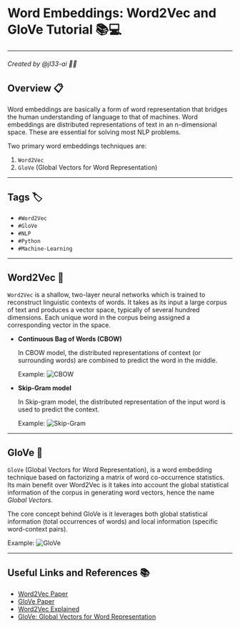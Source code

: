 # Word Embeddings: Word2Vec and GloVe Tutorial 📚💻
---
###### Created by @jl33-ai 👦🏻

## Overview 📋
Word embeddings are basically a form of word representation that bridges the human understanding of language to that of machines. Word embeddings are distributed representations of text in an n-dimensional space. These are essential for solving most NLP problems.

Two primary word embeddings techniques are: 
1. `Word2Vec`
2. `GloVe` (Global Vectors for Word Representation)

---

## Tags 🏷️
* `#Word2Vec` 
* `#GloVe`
* `#NLP` 
* `#Python` 
* `#Machine-Learning` 

---

## Word2Vec 📝

`Word2Vec` is a shallow, two-layer neural networks which is trained to reconstruct linguistic contexts of words. It takes as its input a large corpus of text and produces a vector space, typically of several hundred dimensions. Each unique word in the corpus being assigned a corresponding vector in the space.

* **Continuous Bag of Words (CBOW)**

    In CBOW model, the distributed representations of context (or surrounding words) are combined to predict the word in the middle. 

    Example:
    ![CBOW](https://miro.medium.com/max/700/0*VPIPZ-7_naXNbV7s.png)

* **Skip-Gram model**

    In Skip-gram model, the distributed representation of the input word is used to predict the context. 

    Example:
    ![Skip-Gram](https://miro.medium.com/max/700/0*V-Uzu6LV8-i78Y4v.png)

---

## GloVe 📝

`GloVe` (Global Vectors for Word Representation), is a word embedding technique based on factorizing a matrix of word co-occurrence statistics. Its main benefit over Word2Vec is it takes into account the global statistical information of the corpus in generating word vectors, hence the name *Global Vectors*.

The core concept behind GloVe is it leverages both global statistical information (total occurrences of words) and local information (specific word-context pairs).

Example:
![GloVe](https://miro.medium.com/max/1838/0*8nn_yK3CwRFD1cLe.jpg)

---

## Useful Links and References 📚
- [Word2Vec Paper](https://papers.nips.cc/paper/5021-distributed-representations-of-words-and-phrases-and-their-compositionality.pdf)
- [GloVe Paper](https://nlp.stanford.edu/pubs/glove.pdf)
- [Word2Vec Explained](http://mccormickml.com/2016/04/19/word2vec-tutorial-the-skip-gram-model/)
- [GloVe: Global Vectors for Word Representation](https://nlp.stanford.edu/projects/glove/)